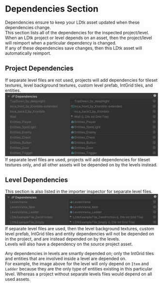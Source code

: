 # Dependencies Section

Dependencies ensure to keep your LDtk asset updated when these dependencies change.    
This section lists all of the dependencies for the inspected project/level.  
When an LDtk project or level depends on an asset, then the project/level will reimport when a particular dependency is changed.  
If any of these dependencies save changes, then this LDtk asset will automatically reimport.  

## Project Dependencies

If separate level files are not used, projects will add dependencies for tileset textures, level background textures, custom level prefab, IntGrid tiles, and entities.  
![Section](../../images/img_Unity_Section_Dependencies.png)  
If separate level files are used, projects will add dependencies for tileset textures only, and all other assets will be depended on by the levels instead.  

## Level Dependencies

This section is also listed in the importer inspector for separate level files.  
![Section](../../images/img_Unity_Section_Dependencies_Level.png)  
If separate level files are used, then the level background textures, custom level prefab, IntGrid tiles and entity dependencies will not be depended on in the project, and are instead depended on by the levels.  
Levels will also have a dependency on the source project asset.

Any dependencies in levels are smartly depended on; only the IntGrid tiles and entities that are involved inside a level are depended on.  
For example, the image above for the level will only depend on `Item` and `Ladder` because they are the only type of entities existing in this particular level. Whereas a project without separate levels files would depend on all used assets.